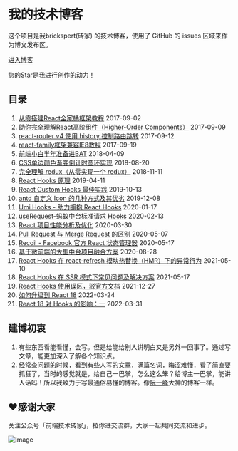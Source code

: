 # 我的技术博客

这个项目是我brickspert(砖家) 的技术博客，使用了 GitHub 的 issues 区域来作为博文发布区。

[进入博客](https://github.com/brickspert/blog/issues)

您的Star是我进行创作的动力！

## 目录

1. [从零搭建React全家桶框架教程](https://github.com/brickspert/blog/issues/1) 2017-09-02
1. [助你完全理解React高阶组件（Higher-Order Components）](https://github.com/brickspert/blog/issues/2)  2017-09-09
1. [react-router v4 使用 history 控制路由跳转](https://github.com/brickspert/blog/issues/3)  2017-09-12
1. [react-family框架兼容IE8教程](https://github.com/brickspert/blog/issues/5) 2017-09-19
1. [前端小白半年准备进BAT](https://github.com/brickspert/blog/issues/16) 2018-04-09
1. [CSS单边颜色渐变倒计时圆环实现](https://github.com/brickspert/blog/issues/20) 2018-08-20
1. [完全理解 redux（从零实现一个 redux）](https://github.com/brickspert/blog/issues/22) 2018-11-11
1. [React Hooks 原理](https://github.com/brickspert/blog/issues/26) 2019-04-11
1. [React Custom Hooks 最佳实践](https://github.com/brickspert/blog/issues/31) 2019-10-13
1. [antd 自定义 Icon 的几种方式及其优劣](https://github.com/brickspert/blog/issues/33) 2019-12-08
1. [Umi Hooks - 助力拥抱 React Hooks](https://github.com/brickspert/blog/issues/34) 2020-01-17
1. [useRequest-蚂蚁中台标准请求 Hooks](https://github.com/brickspert/blog/issues/35) 2020-02-13
1. [React 项目性能分析及优化](https://github.com/brickspert/blog/issues/36) 2020-03-30
1. [Pull Request 与 Merge Request 的区别](https://github.com/brickspert/blog/issues/37) 2020-05-07
1. [Recoil - Facebook 官方 React 状态管理器](https://github.com/brickspert/blog/issues/38) 2020-05-17
1. [基于微前端的大型中台项目融合方案](https://github.com/brickspert/blog/issues/41) 2020-08-28
1. [React Hooks 在 react-refresh 模块热替换（HMR）下的异常行为](https://github.com/brickspert/blog/issues/42) 2021-05-10
1. [React Hooks 在 SSR 模式下常见问题及解决方案](https://github.com/brickspert/blog/issues/43) 2021-05-17
1. [React Hooks 使用误区，驳官方文档](https://github.com/brickspert/blog/issues/45) 2021-12-27
1. [如何升级到 React 18](https://github.com/brickspert/blog/issues/46) 2022-03-24
1. [React 18 对 Hooks 的影响：一](https://github.com/brickspert/blog/issues/47) 2022-03-31

## 建博初衷

1. 有些东西看能看懂，会写。但是给能给别人讲明白又是另外一回事了。通过写文章，能更加深入了解各个知识点。
2. 经常查问题的时候，看到有些人写的文章，满篇名词，晦涩难懂，看了简直要抓狂了，当时的感觉就是，给自己一巴掌，怎么这么笨？给博主一巴掌，能讲人话吗！所以我致力于写最通俗易懂的博客。像[阮一峰](http://www.ruanyifeng.com/blog/)大神的博客一样。

## ❤️感谢大家

关注公众号「前端技术砖家」，拉你进交流群，大家一起共同交流和进步。

![image](https://user-images.githubusercontent.com/12526493/80437152-76f00400-8933-11ea-8a95-edda05152736.png)
